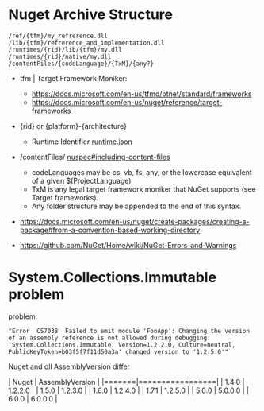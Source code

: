 # Nuget Archive Structure

```
/ref/{tfm}/my_refrerence.dll
/lib/{tfm}/refrerence_and_implementation.dll
/runtimes/{rid}/lib/{tfm}/my.dll
/runtimes/{rid}/native/my.dll
/contentFiles/{codeLanguage}/{TxM}/{any?}
```

- tfm | Target Framework Moniker: 
  - https://docs.microsoft.com/en-us/tfmd/otnet/standard/frameworks
  - https://docs.microsoft.com/en-us/nuget/reference/target-frameworks
- {rid} or {platform}-{architecture}
  - Runtime Identifier [runtime.json](https://github.com/dotnet/runtime/blob/main/src/libraries/Microsoft.NETCore.Platforms/src/runtime.json)
- /contentFiles/ [nuspec#including-content-files](https://docs.microsoft.com/en-us/nuget/reference/nuspec#including-content-files)
  - codeLanguages may be cs, vb, fs, any, or the lowercase equivalent of a given $(ProjectLanguage)
  - TxM is any legal target framework moniker that NuGet supports (see Target frameworks).
  - Any folder structure may be appended to the end of this syntax.

- https://docs.microsoft.com/en-us/nuget/create-packages/creating-a-package#from-a-convention-based-working-directory
- https://github.com/NuGet/Home/wiki/NuGet-Errors-and-Warnings

# System.Collections.Immutable problem

problem:

```
"Error	CS7038	Failed to emit module 'FooApp': Changing the version of an assembly reference is not allowed during debugging: 'System.Collections.Immutable, Version=1.2.2.0, Culture=neutral, PublicKeyToken=b03f5f7f11d50a3a' changed version to '1.2.5.0'"       
```

Nuget and dll AssemblyVersion differ

| Nuget | AssemblyVersion |
|=======|=================|
| 1.4.0 | 1.2.2.0         |
| 1.5.0 | 1.2.3.0         |
| 1.6.0 | 1.2.4.0         |
| 1.7.1 | 1.2.5.0         |
| 5.0.0 | 5.0.0.0         |
| 6.0.0 | 6.0.0.0         |

